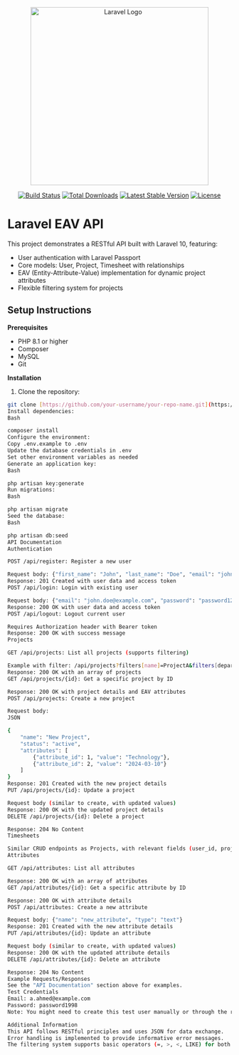 <p align="center"><a href="https://laravel.com" target="_blank"><img src="https://raw.githubusercontent.com/laravel/art/master/logo-lockup/5%20SVG/2%20CMYK/1%20Full%20Color/laravel-logolockup-cmyk-red.svg" width="400" alt="Laravel Logo"></a></p>

<p align="center">
<a href="https://github.com/laravel/framework/actions"><img src="https://github.com/laravel/framework/workflows/tests/badge.svg" alt="Build Status"></a>
<a href="https://packagist.org/packages/laravel/framework"><img src="https://img.shields.io/packagist/dt/laravel/framework" alt="Total Downloads"></a>
<a href="https://packagist.org/packages/laravel/framework"><img src="https://img.shields.io/packagist/v/laravel/framework" alt="Latest Stable Version"></a>
<a href="https://packagist.org/packages/laravel/framework"><img src="https://img.shields.io/packagist/l/laravel/framework" alt="License"></a>
</p>

# Laravel EAV API

This project demonstrates a RESTful API built with Laravel 10, featuring:

* User authentication with Laravel Passport
* Core models: User, Project, Timesheet with relationships
* EAV (Entity-Attribute-Value) implementation for dynamic project attributes
* Flexible filtering system for projects

## Setup Instructions

**Prerequisites**

* PHP 8.1 or higher
* Composer
* MySQL
* Git

**Installation**

1. Clone the repository:

```bash
git clone [https://github.com/your-username/your-repo-name.git](https://github.com/your-username/your-repo-name.git)
Install dependencies:
Bash

composer install
Configure the environment:
Copy .env.example to .env
Update the database credentials in .env
Set other environment variables as needed
Generate an application key:
Bash

php artisan key:generate
Run migrations:
Bash

php artisan migrate
Seed the database:
Bash

php artisan db:seed
API Documentation
Authentication

POST /api/register: Register a new user

Request body: {"first_name": "John", "last_name": "Doe", "email": "john.doe@example.com", "password": "password123"}
Response: 201 Created with user data and access token
POST /api/login: Login with existing user

Request body: {"email": "john.doe@example.com", "password": "password123"}
Response: 200 OK with user data and access token
POST /api/logout: Logout current user

Requires Authorization header with Bearer token
Response: 200 OK with success message
Projects

GET /api/projects: List all projects (supports filtering)

Example with filter: /api/projects?filters[name]=ProjectA&filters[department.eq]=IT
Response: 200 OK with an array of projects
GET /api/projects/{id}: Get a specific project by ID

Response: 200 OK with project details and EAV attributes
POST /api/projects: Create a new project

Request body:
JSON

{
    "name": "New Project",
    "status": "active",
    "attributes": [
        {"attribute_id": 1, "value": "Technology"},
        {"attribute_id": 2, "value": "2024-03-10"}
    ]
}
Response: 201 Created with the new project details
PUT /api/projects/{id}: Update a project

Request body (similar to create, with updated values)
Response: 200 OK with the updated project details
DELETE /api/projects/{id}: Delete a project

Response: 204 No Content
Timesheets

Similar CRUD endpoints as Projects, with relevant fields (user_id, project_id, task_name, date, hours)
Attributes

GET /api/attributes: List all attributes

Response: 200 OK with an array of attributes
GET /api/attributes/{id}: Get a specific attribute by ID

Response: 200 OK with attribute details
POST /api/attributes: Create a new attribute

Request body: {"name": "new_attribute", "type": "text"}
Response: 201 Created with the new attribute details
PUT /api/attributes/{id}: Update an attribute

Request body (similar to create, with updated values)
Response: 200 OK with the updated attribute details
DELETE /api/attributes/{id}: Delete an attribute

Response: 204 No Content
Example Requests/Responses
See the "API Documentation" section above for examples.
Test Credentials
Email: a.ahmed@example.com
Password: password1998
Note: You might need to create this test user manually or through the registration API.

Additional Information
This API follows RESTful principles and uses JSON for data exchange.
Error handling is implemented to provide informative error messages.
The filtering system supports basic operators (=, >, <, LIKE) for both regular and EAV attributes.
